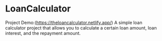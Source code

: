 # LoanCalculator
Project Demo:(https://theloancalculator.netlify.app/)
A simple loan calculator project that allows you to calculate a certain loan amount, loan interest, and the repayment amount.




